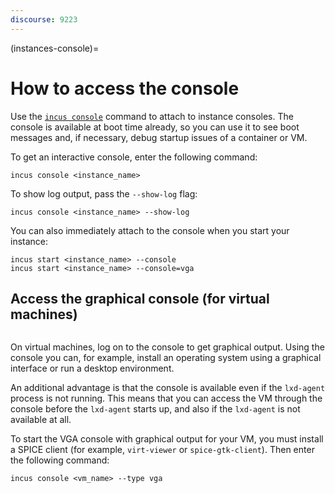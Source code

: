 ```yaml
---
discourse: 9223
---
```


(instances-console)=
# How to access the console

Use the [`incus console`](incus_console.md) command to attach to instance consoles.
The console is available at boot time already, so you can use it to see boot messages and, if necessary, debug startup issues of a container or VM.

To get an interactive console, enter the following command:

    incus console <instance_name>

To show log output, pass the `--show-log` flag:

    incus console <instance_name> --show-log

You can also immediately attach to the console when you start your instance:

    incus start <instance_name> --console
    incus start <instance_name> --console=vga

## Access the graphical console (for virtual machines)

```{youtube} https://www.youtube.com/watch?v=pEUsTMiq4B4
```

On virtual machines, log on to the console to get graphical output.
Using the console you can, for example, install an operating system using a graphical interface or run a desktop environment.

An additional advantage is that the console is available even if the `lxd-agent` process is not running.
This means that you can access the VM through the console before the `lxd-agent` starts up, and also if the `lxd-agent` is not available at all.

To start the VGA console with graphical output for your VM, you must install a SPICE client (for example, `virt-viewer` or `spice-gtk-client`).
Then enter the following command:

    incus console <vm_name> --type vga
